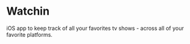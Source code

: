 # Watchin
iOS app to keep track of all your favorites tv shows - across all of your favorite platforms.
